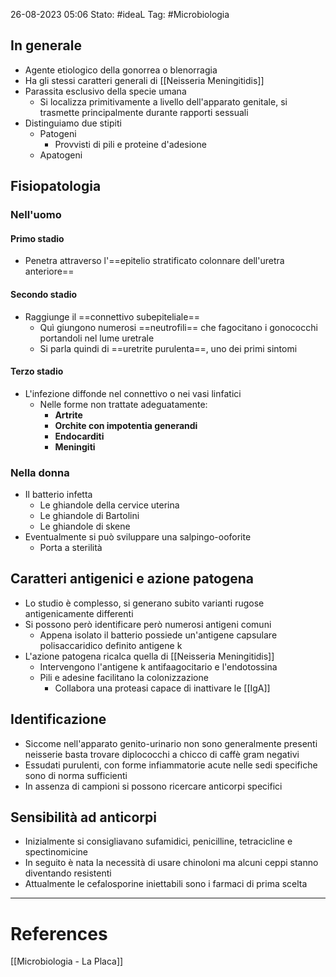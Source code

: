 26-08-2023 05:06
Stato: #ideaL
Tag: #Microbiologia 

## In generale

- Agente etiologico della gonorrea o blenorragia
- Ha gli stessi caratteri generali di [[Neisseria Meningitidis]]
- Parassita esclusivo della specie umana
	- Si localizza primitivamente a livello dell'apparato genitale, si trasmette principalmente durante rapporti sessuali
- Distinguiamo due stipiti
	- Patogeni
		- Provvisti di pili e proteine d'adesione
	- Apatogeni
## Fisiopatologia
### Nell'uomo
#### Primo stadio
- Penetra attraverso l'==epitelio stratificato colonnare dell'uretra anteriore==
#### Secondo stadio
- Raggiunge il ==connettivo subepiteliale==
	- Quì giungono numerosi ==neutrofili== che fagocitano i gonococchi portandoli nel lume uretrale
	- Si parla quindi di  ==uretrite purulenta==, uno dei primi sintomi
#### Terzo stadio
- L'infezione diffonde nel connettivo o nei vasi linfatici
	- Nelle forme non trattate adeguatamente:
		- **Artrite**
		- **Orchite con impotentia generandi**
		- **Endocarditi**
		- **Meningiti**
### Nella donna
- Il batterio infetta 
	- Le ghiandole della cervice uterina
	- Le ghiandole di Bartolini
	- Le ghiandole di skene
- Eventualmente si può sviluppare una salpingo-ooforite
	- Porta a sterilità
## Caratteri antigenici e azione patogena
- Lo studio è complesso, si generano subito varianti rugose antigenicamente differenti
- Si possono però identificare però numerosi antigeni comuni
	- Appena isolato il batterio possiede un'antigene capsulare polisaccaridico definito antigene k
- L'azione patogena ricalca quella di [[Neisseria Meningitidis]]
	- Intervengono l'antigene k antifaagocitario e l'endotossina
	- Pili e adesine facilitano la colonizzazione
		- Collabora una proteasi capace di inattivare le [[IgA]]
## Identificazione
- Siccome nell'apparato genito-urinario non sono generalmente presenti neisserie basta trovare diplococchi a chicco di caffè gram negativi
- Essudati purulenti, con forme infiammatorie acute nelle sedi specifiche sono di norma sufficienti
- In assenza di campioni si possono ricercare anticorpi specifici

## Sensibilità ad anticorpi
- Inizialmente si consigliavano sufamidici, penicilline, tetracicline e spectinomicine
- In seguito è nata la necessità di usare chinoloni ma alcuni ceppi stanno diventando resistenti 
- Attualmente le cefalosporine iniettabili sono i farmaci di prima scelta

---
# References
[[Microbiologia - La Placa]]